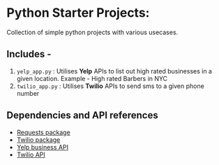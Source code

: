 # Python Starter Projects:
Collection of simple python projects with various usecases.

## Includes - 
1. `yelp_app.py` : Utilises **Yelp** APIs to list out high rated businesses in a given location. Example - High rated Barbers in NYC
2. `twilio_app.py` : Utilises **Twilio** APIs to send sms to a given phone number

## Dependencies and API references
- [Requests package](https://requests.readthedocs.io/en/master/)
- [Twilio package](https://github.com/twilio/twilio-python)
- [Yelp business API](https://www.yelp.com/developers/documentation/v3/business_search)
- [Twilio API](https://www.twilio.com/console)
